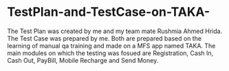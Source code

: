 # TestPlan-and-TestCase-on-TAKA-
The Test Plan was created by me and my team mate Rushmia Ahmed Hrida. The Test Case was prepared by me. Both are prepared based on the learning of manual qa training and made on a MFS app named TAKA. The main modules on which the testing was fosued are Registration, Cash In, Cash Out, PayBill, Mobile Recharge and Send Money.
